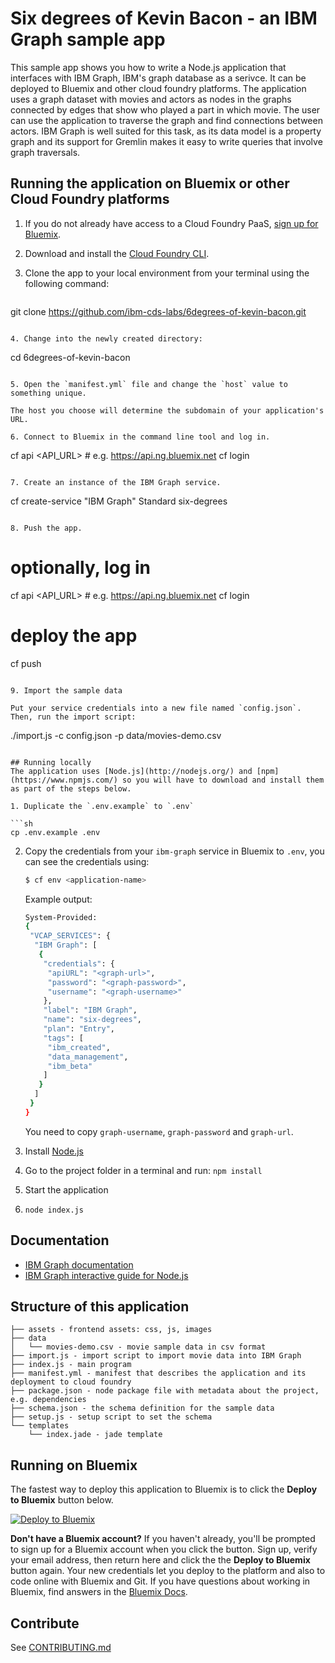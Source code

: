# Six degrees of Kevin Bacon - an IBM Graph sample app

This sample app shows you how to write a Node.js application that interfaces with IBM Graph, IBM's graph database as a serivce. It can be deployed to Bluemix and other cloud foundry platforms. The application uses a graph dataset with movies and actors as nodes in the graphs connected by edges that show who played a part in which movie. The user can use the application to traverse the graph and find connections between actors. IBM Graph is well suited for this task, as its data model is a property graph and its support for Gremlin makes it easy to write queries that involve graph traversals.

## Running the application on Bluemix or other Cloud Foundry platforms

1. If you do not already have access to a Cloud Foundry PaaS, [sign up for Bluemix](https://console.ng.bluemix.net/registration/).

2. Download and install the [Cloud Foundry CLI](https://github.com/cloudfoundry/cli).

3. Clone the app to your local environment from your terminal using the following command:

   ```
git clone https://github.com/ibm-cds-labs/6degrees-of-kevin-bacon.git
   ```

4. Change into the newly created directory:

   ```
cd 6degrees-of-kevin-bacon
   ```

5. Open the `manifest.yml` file and change the `host` value to something unique.

   The host you choose will determine the subdomain of your application's URL.

6. Connect to Bluemix in the command line tool and log in.

   ```
cf api <API_URL> # e.g. https://api.ng.bluemix.net
cf login
   ```

7. Create an instance of the IBM Graph service.

   ```
cf create-service "IBM Graph" Standard six-degrees
   ```

8. Push the app.

   ```
# optionally, log in
cf api <API_URL> # e.g. https://api.ng.bluemix.net
cf login
# deploy the app
cf push
   ```

9. Import the sample data

   Put your service credentials into a new file named `config.json`. Then, run the import script:

   ```
./import.js -c config.json -p data/movies-demo.csv
   ```

## Running locally
  The application uses [Node.js](http://nodejs.org/) and [npm](https://www.npmjs.com/) so you will have to download and install them as part of the steps below.

1. Duplicate the `.env.example` to `.env`

  ```sh
  cp .env.example .env
  ```

2. Copy the credentials from your `ibm-graph` service in Bluemix to `.env`, you can see the credentials using:

    ```sh
    $ cf env <application-name>
    ```
    Example output:
    ```sh
    System-Provided:
    {
     "VCAP_SERVICES": {
      "IBM Graph": [
       {
        "credentials": {
         "apiURL": "<graph-url>",
         "password": "<graph-password>",
         "username": "<graph-username>"
        },
        "label": "IBM Graph",
        "name": "six-degrees",
        "plan": "Entry",
        "tags": [
         "ibm_created",
         "data_management",
         "ibm_beta"
        ]
       }
      ]
     }
    }
    ```

    You need to copy `graph-username`, `graph-password` and `graph-url`.

2. Install [Node.js](http://nodejs.org/)
3. Go to the project folder in a terminal and run:
    `npm install`
4. Start the application
5.  `node index.js`

## Documentation

 * [IBM Graph documentation](https://ibm-graph-docs.ng.bluemix.net/)
 * [IBM Graph interactive guide for Node.js](https://ibm-graph-docs.ng.bluemix.net/interactive-guide-node-js.html)

## Structure of this application

```
├── assets - frontend assets: css, js, images
├── data
│   └── movies-demo.csv - movie sample data in csv format
├── import.js - import script to import movie data into IBM Graph
├── index.js - main program
├── manifest.yml - manifest that describes the application and its deployment to cloud foundry
├── package.json - node package file with metadata about the project, e.g. dependencies
├── schema.json - the schema definition for the sample data
├── setup.js - setup script to set the schema
└── templates
    └── index.jade - jade template
```

## Running on Bluemix

The fastest way to deploy this application to Bluemix is to click the **Deploy to Bluemix** button below.

[![Deploy to Bluemix](https://deployment-tracker.mybluemix.net/stats/4dfc8a74f582329adf35199126090e45/button.svg)](https://bluemix.net/deploy?repository=https://github.com/ibm-cds-labs/6degrees-of-kevin-bacon.git)

**Don't have a Bluemix account?** If you haven't already, you'll be prompted to sign up for a Bluemix account when you click the button.  Sign up, verify your email address, then return here and click the the **Deploy to Bluemix** button again. Your new credentials let you deploy to the platform and also to code online with Bluemix and Git. If you have questions about working in Bluemix, find answers in the [Bluemix Docs](https://www.ng.bluemix.net/docs/).

## Contribute

See [CONTRIBUTING.md](./CONTRIBUTING.md)
